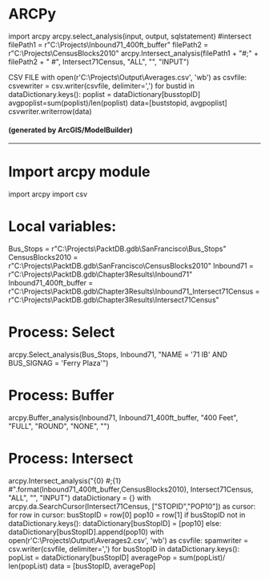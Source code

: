 # ARCPy
import arcpy
arcpy.select_analysis(input, output, sqlstatement)
#intersect
filePath1 =
r"C:\Projects\Inbound71_400ft_buffer"
filePath2 =
r"C:\Projects\CensusBlocks2010"
arcpy.Intersect_analysis(filePath1 + "#;" + filePath2 + " #", Intersect71Census, "ALL", "", "INPUT")

CSV FILE
with
open(r'C:\Projects\Output\Averages.csv',
'wb') as csvfile:
csvewriter = csv.writer(csvfile, delimiter=',')
for bustid in dataDictionary.keys():
poplist = dataDictionary[busstopID]
avgpoplist=sum(poplist)/len(poplist)
data=[buststopid, avgpoplist]
csvwriter.writerrow(data)
#### (generated by ArcGIS/ModelBuilder)
---------------------------------------------------------------------------
# Import arcpy module
import arcpy
import csv
# Local variables:
Bus_Stops =
r"C:\Projects\PacktDB.gdb\SanFrancisco\Bus_Stops"
CensusBlocks2010 =
r"C:\Projects\PacktDB.gdb\SanFrancisco\CensusBlocks2010"
Inbound71 =
r"C:\Projects\PacktDB.gdb\Chapter3Results\Inbound71"
Inbound71_400ft_buffer =
r"C:\Projects\PacktDB.gdb\Chapter3Results\Inbound71_Intersect71Census =
r"C:\Projects\PacktDB.gdb\Chapter3Results\Intersect71Census"
# Process: Select
arcpy.Select_analysis(Bus_Stops,
Inbound71,
"NAME = '71 IB'
AND BUS_SIGNAG = 'Ferry Plaza'")
# Process: Buffer
arcpy.Buffer_analysis(Inbound71,
Inbound71_400ft_buffer,
"400 Feet",
"FULL", "ROUND", "NONE", "")
# Process: Intersect
arcpy.Intersect_analysis("{0} #;{1}
#".format(Inbound71_400ft_buffer,CensusBlocks2010),
Intersect71Census, "ALL", "", "INPUT")
dataDictionary = {}
with
arcpy.da.SearchCursor(Intersect71Census,
["STOPID","POP10"]) as cursor:
for row in cursor:
busStopID = row[0]
pop10 = row[1]
if busStopID not in
dataDictionary.keys():
dataDictionary[busStopID]
= [pop10]
else:
dataDictionary[busStopID].append(pop10)
with
open(r'C:\Projects\Output\Averages2.csv',
'wb') as csvfile:
spamwriter = csv.writer(csvfile,
delimiter=',')
for busStopID in
dataDictionary.keys():
popList =
dataDictionary[busStopID]
averagePop = sum(popList)/
len(popList)
data = [busStopID, averagePop]
